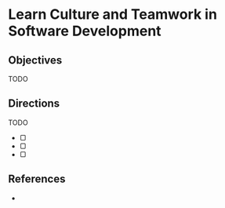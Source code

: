 # Learn Culture and Teamwork in Software Development

## Objectives

TODO

## Directions

TODO

- ▢
- ▢
- ▢

## References

-
